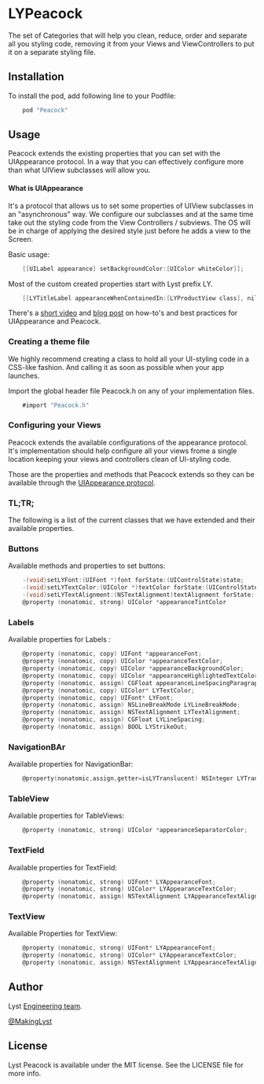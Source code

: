 # LYPeacock

The set of Categories that will help you clean, reduce, order and separate all you styling code, removing it from your Views and ViewControllers to put it on a separate styling file.

## Installation
To install the pod, add following line to your Podfile:

```objectivec
    pod "Peacock"
```

## Usage
Peacock extends the existing properties that you can set with the UIAppearance protocol. In a way that you can effectively configure more than what UIView subclasses will allow you.

#### What is UIAppearance
It's a protocol that allows us to set some properties of UIView subclasses in an "asynchronous" way.
We configure our subclasses and at the same time take out the styling code from the View Controllers / subviews. The OS will be in charge of applying the desired style just before he adds a view to the Screen.

Basic usage:

```objectivec
	[[UILabel appearance] setBackgroundColor:[UIColor whiteColor]];
```

Most of the custom created properties start with Lyst prefix LY.

```objectivec
    [[LYTitleLabel appearanceWhenContainedIn:[LYProductView class], nil] setLYFont:TitleFont];
```

There's a [short video](https://vimeo.com/115883292)  and [blog post](http://developers.lyst.com/2015/05/04/how-we-do-ui-style-at-lyst/) on how-to's and best practices for UIAppearance and Peacock.

### Creating a theme file
We highly recommend creating a class to hold all your UI-styling code in a CSS-like fashion. And calling it as soon as possible when your app launches.

Import the global header file Peacock.h on any of your implementation files.

```objectivec
	#import "Peacock.h"
```

### Configuring your Views
Peacock extends the available configurations of the appearance protocol. It's implementation should help configure all your views frome a single location keeping your views and controllers clean of UI-styling code.

Those are the properties and methods that Peacock extends so they can be available through the [UIAppearance protocol](https://developer.apple.com/library/prerelease/ios/documentation/UIKit/Reference/UIAppearance_Protocol/index.html).

### TL;TR;
The following is a list of the current classes that we have extended and their available properties.

### Buttons
Available methods and properties to set buttons:

```objectivec
	-(void)setLYFont:(UIFont *)font forState:(UIControlState)state;
	-(void)setLYTextColor:(UIColor *)textColor forState:(UIControlState)state;
	-(void)setLYTextAlignment:(NSTextAlignment)textAlignment forState:(UIControlState)state;
	@property (nonatomic, strong) UIColor *appearanceTintColor
```

### Labels
Available properties for Labels
:
```objectivec
	@property (nonatomic, copy) UIFont *appearanceFont;
	@property (nonatomic, copy) UIColor *appearanceTextColor;
	@property (nonatomic, copy) UIColor *appearanceBackgroundColor;
	@property (nonatomic, copy) UIColor *appearanceHighlightedTextColor;
	@property (nonatomic, assign) CGFloat appearanceLineSpacingParagraphStyle;
	@property (nonatomic, copy) UIColor* LYTextColor;
	@property (nonatomic, copy) UIFont* LYFont;
	@property (nonatomic, assign) NSLineBreakMode LYLineBreakMode;
	@property (nonatomic, assign) NSTextAlignment LYTextAlignment;
	@property (nonatomic, assign) CGFloat LYLineSpacing;
	@property (nonatomic, assign) BOOL LYStrikeOut;
```

### NavigationBAr
Available properties for NavigationBar:

```objectivec
	@property(nonatomic,assign,getter=isLYTranslucent) NSInteger LYTranslucent;
```

### TableView
Available properties for TableViews:

```objectivec
	@property (nonatomic, strong) UIColor *appearanceSeparatorColor;
```

### TextField
Available properties for TextField:

```objectivec
	@property (nonatomic, strong) UIFont* LYAppearanceFont;
	@property (nonatomic, strong) UIColor* LYAppearanceTextColor;
	@property (nonatomic, assign) NSTextAlignment LYAppearanceTextAlignment;
```

### TextView
Available Properties for TextView:

```objectivec
	@property (nonatomic, strong) UIFont* LYAppearanceFont;
	@property (nonatomic, strong) UIColor* LYAppearanceTextColor;
	@property (nonatomic, assign) NSTextAlignment LYAppearanceTextAlignment;
```

## Author
Lyst [Engineering team](http://developers.lyst.com/).

[@MakingLyst](https://twitter.com/MakingLyst)

## License
Lyst Peacock is available under the MIT license. See the LICENSE file for more info.
